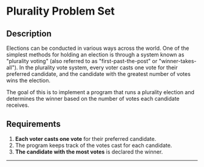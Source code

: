 # Plurality Problem Set

## Description

Elections can be conducted in various ways across the world. One of the simplest methods for holding an election is through a system known as "plurality voting" (also referred to as "first-past-the-post" or "winner-takes-all"). In the plurality vote system, every voter casts one vote for their preferred candidate, and the candidate with the greatest number of votes wins the election.

The goal of this is to implement a program that runs a plurality election and determines the winner based on the number of votes each candidate receives.


## Requirements

1. **Each voter casts one vote** for their preferred candidate.
2. The program keeps track of the votes cast for each candidate.
3. **The candidate with the most votes** is declared the winner.

---
